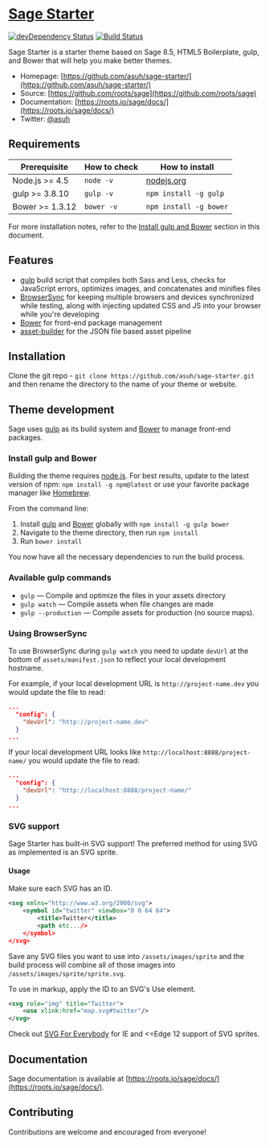 # [Sage Starter](https://github.com/asuh/sage/)
[![devDependency Status](https://david-dm.org/asuh/sage-starter/dev-status.svg)](https://david-dm.org/asuh/sage-starter#info=devDependencies)
[![Build Status](https://img.shields.io/travis/roots/sage.svg?style=flat-square)](https://travis-ci.org/asuh/sage-starter)


Sage Starter is a starter theme based on Sage 8.5, HTML5 Boilerplate, gulp, and Bower that will help you make better themes.

* Homepage: [https://github.com/asuh/sage-starter/](https://github.com/asuh/sage-starter/)
* Source: [https://github.com/roots/sage](https://github.com/roots/sage)
* Documentation: [https://roots.io/sage/docs/](https://roots.io/sage/docs/)
* Twitter: [@asuh](https://twitter.com/asuh)

## Requirements

| Prerequisite    | How to check | How to install
| --------------- | ------------ | ------------- |
| Node.js >= 4.5  | `node -v`    | [nodejs.org](http://nodejs.org/) |
| gulp >= 3.8.10  | `gulp -v`    | `npm install -g gulp` |
| Bower >= 1.3.12 | `bower -v`   | `npm install -g bower` |

For more installation notes, refer to the [Install gulp and Bower](#install-gulp-and-bower) section in this document.

## Features

* [gulp](http://gulpjs.com/) build script that compiles both Sass and Less, checks for JavaScript errors, optimizes images, and concatenates and minifies files
* [BrowserSync](http://www.browsersync.io/) for keeping multiple browsers and devices synchronized while testing, along with injecting updated CSS and JS into your browser while you're developing
* [Bower](http://bower.io/) for front-end package management
* [asset-builder](https://github.com/austinpray/asset-builder) for the JSON file based asset pipeline

## Installation

Clone the git repo - `git clone https://github.com/asuh/sage-starter.git` and then rename the directory to the name of your theme or website.

## Theme development

Sage uses [gulp](http://gulpjs.com/) as its build system and [Bower](http://bower.io/) to manage front-end packages.

### Install gulp and Bower

Building the theme requires [node.js](http://nodejs.org/download/). For best results, update to the latest version of npm: `npm install -g npm@latest` or use your favorite package manager like [Homebrew](https://brew.sh/).

From the command line:

1. Install [gulp](http://gulpjs.com) and [Bower](http://bower.io/) globally with `npm install -g gulp bower`
2. Navigate to the theme directory, then run `npm install`
3. Run `bower install`

You now have all the necessary dependencies to run the build process.

### Available gulp commands

* `gulp` — Compile and optimize the files in your assets directory
* `gulp watch` — Compile assets when file changes are made
* `gulp --production` — Compile assets for production (no source maps).

### Using BrowserSync

To use BrowserSync during `gulp watch` you need to update `devUrl` at the bottom of `assets/manifest.json` to reflect your local development hostname.

For example, if your local development URL is `http://project-name.dev` you would update the file to read:
```json
...
  "config": {
    "devUrl": "http://project-name.dev"
  }
...
```
If your local development URL looks like `http://localhost:8888/project-name/` you would update the file to read:
```json
...
  "config": {
    "devUrl": "http://localhost:8888/project-name/"
  }
...
```

### SVG support

Sage Starter has built-in SVG support! The preferred method for using SVG as implemented is an SVG sprite.

#### Usage

Make sure each SVG has an ID.

```svg
<svg xmlns="http://www.w3.org/2000/svg">
    <symbol id="twitter" viewBox="0 0 64 64">
        <title>Twitter</title>
        <path etc.../>
    </symbol>
</svg>
```

Save any SVG files you want to use into `/assets/images/sprite` and the build process will combine all of those images into `/assets/images/sprite/sprite.svg`.

To use in markup, apply the ID to an SVG's Use element.

```svg
<svg role="img" title="Twitter">
    <use xlink:href="map.svg#twitter"/>
</svg>
```

Check out [SVG For Everybody](https://github.com/jonathantneal/svg4everybody) for IE and <=Edge 12 support of SVG sprites.

## Documentation

Sage documentation is available at [https://roots.io/sage/docs/](https://roots.io/sage/docs/).

## Contributing

Contributions are welcome and encouraged from everyone!
